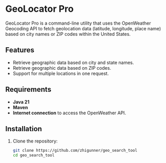 # GeoLocator Pro

GeoLocator Pro is a command-line utility that uses the OpenWeather Geocoding API to fetch geolocation data (latitude, longitude, place name) based on city names or ZIP codes within the United States.

## Features
- Retrieve geographic data based on city and state names.
- Retrieve geographic data based on ZIP codes.
- Support for multiple locations in one request.

## Requirements
- **Java 21**
- **Maven**
- **Internet connection** to access the OpenWeather API.

## Installation
1. Clone the repository:
   ```bash
   git clone https://github.com/zhigunner/geo_search_tool
   cd geo_search_tool